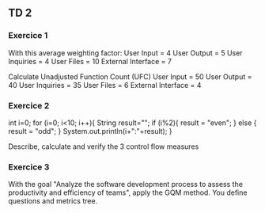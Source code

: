 ## TD 2

### Exercice 1 

With this average weighting factor:
User Input = 4
User Output = 5
User Inquiries = 4
User Files = 10
External Interface = 7 

Calculate Unadjusted Function Count (UFC) 
User Input = 50
User Output = 40
User Inquiries = 35
User Files = 6
External Interface = 4 

### Exercice 2

int i=0;
for (i=0; i<10; i++){
	String result="";
	if (i%2){
		result = "even";
	} else {
		result = "odd";	
	}
	System.out.println(i+":"+result);
}

Describe, calculate and verify the 3 control flow measures


### Exercice 3

With the goal "Analyze the software development process to assess the productivity and efficiency of teams", apply the GQM method.
You define questions and metrics tree.
 